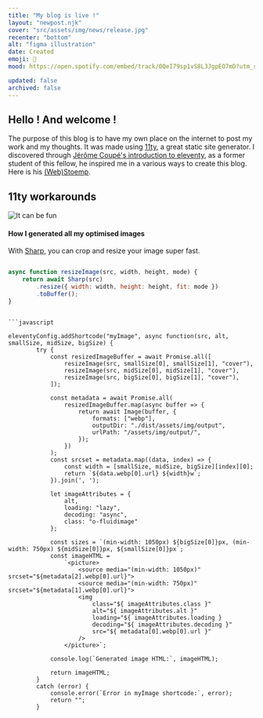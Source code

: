 ```yaml
---
title: "My blog is live !"
layout: "newpost.njk"
cover: "src/assets/img/news/release.jpg"
recenter: "bottom"
alt: "figma illustration"
date: Created 
emoji: 🚀
mood: https://open.spotify.com/embed/track/0QeI79sp1vS8L3JgpEO7mD?utm_source=generator

updated: false
archived: false
---
```


## Hello ! And welcome ! 

The purpose of this blog is to have my own place on the internet to post my work and my thoughts. It was made using [11ty](https://www.11ty.dev/), a great static site generator. I discovered through [Jérôme Coupé's introduction to eleventy](https://github.com/jeromecoupe/iad_eleventy_introduction/blob/master/eleventy_introduction_en.md), as a former student of this fellow, he inspired me in a various ways to create this blog. Here is his [(Web)Stoemp](https://www.webstoemp.com/).

## 11ty workarounds

![It can be fun](https://www.legroupe-r.com/uploads/common/_500x500_crop_center-center_none/JBO3.jpg)

#### How I generated all my optimised images

With [Sharp](https://sharp.pixelplumbing.com/), you can crop and resize your image super fast.
```javascript

async function resizeImage(src, width, height, mode) {
    return await Sharp(src)
        .resize({ width: width, height: height, fit: mode })
        .toBuffer();
}

```

```

```javascript

eleventyConfig.addShortcode("myImage", async function(src, alt, smallSize, midSize, bigSize) {
        try {
            const resizedImageBuffer = await Promise.all([
                resizeImage(src, smallSize[0], smallSize[1], "cover"),
                resizeImage(src, midSize[0], midSize[1], "cover"),
                resizeImage(src, bigSize[0], bigSize[1], "cover"),
            ]);

            const metadata = await Promise.all(
                resizedImageBuffer.map(async buffer => {
                    return await Image(buffer, {
                        formats: ["webp"],
                        outputDir: "./dist/assets/img/output",
                        urlPath: "/assets/img/output/",
                    });
                })
            );
            const srcset = metadata.map((data, index) => {
                const width = [smallSize, midSize, bigSize][index][0];
                return `${data.webp[0].url} ${width}w`;
            }).join(', ');

            let imageAttributes = {
                alt,
                loading: "lazy",
                decoding: "async",
                class: "o-fluidimage"
            };

            const sizes = `(min-width: 1050px) ${bigSize[0]}px, (min-width: 750px) ${midSize[0]}px, ${smallSize[0]}px`;
            const imageHTML = 
                `<picture> 
                    <source media="(min-width: 1050px)" srcset="${metadata[2].webp[0].url}">
                    <source media="(min-width: 750px)" srcset="${metadata[1].webp[0].url}">
                    <img
                        class="${ imageAttributes.class }" 
                        alt="${ imageAttributes.alt }" 
                        loading="${ imageAttributes.loading }
                        decoding="${ imageAttributes.decoding }" 
                        src="${ metadata[0].webp[0].url }"
                    />
                </picture>`;

            console.log(`Generated image HTML:`, imageHTML);

            return imageHTML;
        } 
        catch (error) {
            console.error(`Error in myImage shortcode:`, error);
            return "";
        }



